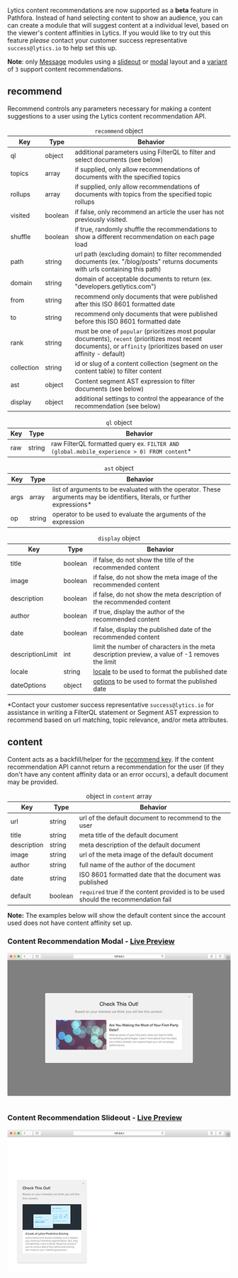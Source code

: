 Lytics content recommendations are now supported as a **beta** feature in Pathfora. Instead of hand selecting content to show an audience, you can can create a module that will suggest content at a individual level, based on the viewer's content affinities in Lytics. If you would like to try out this feature _please_ contact your customer success representative `success@lytics.io` to help set this up.

**Note**: only [Message](/types/message.md) modules using a [slideout](/layouts/slideout.md) or [modal](/layouts/modal.md) layout and a [variant](/layouts/modal.md#variant) of `3` support content recommendations.

## recommend

Recommend controls any parameters necessary for making a content suggestions to a user using the Lytics content recommendation API.


<table>
  <thead>
    <tr>
      <td colspan="3" align="center"><code>recommend</code> object</td>
    </tr>
    <tr>
      <th>Key</th>
      <th>Type</th>
      <th>Behavior</th>
    </tr>
  </thead>
  
  <tr>
    <td>ql</td>
    <td>object</td>
    <td>additional parameters using FilterQL to filter and select documents (see below)</td>
  </tr>

  <tr>
    <td>topics</td>
    <td>array</td>
    <td>if supplied, only allow recommendations of documents with the specified topics</td>
  </tr>

  <tr>
    <td>rollups</td>
    <td>array</td>
    <td>if supplied, only allow recommendations of documents with topics from the specified topic rollups</td>
  </tr>

  <tr>
    <td>visited</td>
    <td>boolean</td>
    <td>if false, only recommend an article the user has not previously visited.</td>
  </tr>

  <tr>
    <td>shuffle</td>
    <td>boolean</td>
    <td>if true, randomly shuffle the recommendations to show a different recommendation on each page load</td>
  </tr>

  <tr>
    <td>path</td>
    <td>string</td>
    <td>url path (excluding domain) to filter recommended documents (ex. "/blog/posts" returns documents with urls containing this path)</td>
  </tr>

  <tr>
    <td>domain</td>
    <td>string</td>
    <td>domain of acceptable documents to return (ex. "developers.getlytics.com")</td>
  </tr>

  <tr>
    <td>from</td>
    <td>string</td>
    <td>recommend only documents that were published after this ISO 8601 formatted date</td>
  </tr>

  <tr>
    <td>to</td>
    <td>string</td>
    <td>recommend only documents that were published before this ISO 8601 formatted date</td>
  </tr>

  <tr>
    <td>rank</td>
    <td>string</td>
    <td>must be one of <code>popular</code> (prioritizes most popular documents), <code>recent</code> (prioritizes most recent documents), or <code>affinity</code> (prioritizes based on user affinity - default)</td>
  </tr>

  <tr>
    <td>collection</td>
    <td>string</td>
    <td>id or slug of a content collection (segment on the content table) to filter content</td>
  </tr>

  <tr>
    <td>ast</td>
    <td>object</td>
    <td>Content segment AST expression to filter documents (see below)</td>
  </tr>

  <tr>
    <td>display</td>
    <td>object</td>
    <td>additional settings to control the appearance of the recommendation (see below)</td>
  </tr>

</table>

<table>
  <thead>
    <tr>
      <td colspan="3" align="center"><code>ql</code> object</td>
    </tr>
    <tr>
      <th>Key</th>
      <th>Type</th>
      <th>Behavior</th>
    </tr>
  </thead>
  
  <tr>
    <td>raw</td>
    <td>string</td>
    <td>raw FilterQL formatted query ex. <code>FILTER AND (global.mobile_experience > 0) FROM content</code>*</td>
  </tr>
</table>

<table>
  <thead>
    <tr>
      <td colspan="3" align="center"><code>ast</code> object</td>
    </tr>
    <tr>
      <th>Key</th>
      <th>Type</th>
      <th>Behavior</th>
    </tr>
  </thead>
  
  <tr>
    <td>args</td>
    <td>array</td>
    <td>list of arguments to be evaluated with the operator. These arguments may be identifiers, literals, or further expressions*</td>
  </tr>

  <tr>
    <td>op</td>
    <td>string</td>
    <td>operator to be used to evaluate the arguments of the expression</td>
  </tr>
</table>

<table>
  <thead>
    <tr>
      <td colspan="3" align="center"><code>display</code> object</td>
    </tr>
    <tr>
      <th>Key</th>
      <th>Type</th>
      <th>Behavior</th>
    </tr>
  </thead>
  
  <tr>
    <td>title</td>
    <td>boolean</td>
    <td>if false, do not show the title of the recommended content</td>
  </tr>

  <tr>
    <td>image</td>
    <td>boolean</td>
    <td>if false, do not show the meta image of the recommended content</td>
  </tr>

  <tr>
    <td>description</td>
    <td>boolean</td>
    <td>if false, do not show the meta description of the recommended content</td>
  </tr>

  <tr>
    <td>author</td>
    <td>boolean</td>
    <td>if true, display the author of the recommended content</td>
  </tr>

  <tr>
    <td>date</td>
    <td>boolean</td>
    <td>if false, display the published date of the recommended content</td>
  </tr>

  <tr>
    <td>descriptionLimit</td>
    <td>int</td>
    <td>limit the number of characters in the meta description preview, a value of -1 removes the limit</td>
  </tr>

  <tr>
    <td>locale</td>
    <td>string</td>
    <td><a href="https://developer.mozilla.org/en-US/docs/Web/JavaScript/Reference/Global_Objects/Date/toLocaleDateString#Using_locales">locale</a> to be used to format the published date</td>
  </tr>

  <tr>
    <td>dateOptions</td>
    <td>object</td>
    <td><a href="https://developer.mozilla.org/en-US/docs/Web/JavaScript/Reference/Global_Objects/Date/toLocaleDateString#Using_options">options</a> to be used to format the published date</td>
  </tr>
</table>

*Contact your customer success representative `success@lytics.io` for assistance in writing a FilterQL statement or Segment AST expression to recommend based on url matching, topic relevance, and/or meta attributes.

## content

Content acts as a backfill/helper for the [recommend key](#recommend). If the content recommendation API cannot return a recommendation for the user (if they don't have any content affinity data or an error occurs), a default document may be provided.

<table>
  <thead>
    <tr>
      <td colspan="3" align="center">object in <code>content</code> array</td>
    </tr>
    <tr>
      <th>Key</th>
      <th>Type</th>
      <th>Behavior</th>
    </tr>
  </thead>
  
  <tr>
    <td>url</td>
    <td>string</td>
    <td>url of the default document to recommend to the user</td>
  </tr>
  <tr>
    <td>title</td>
    <td>string</td>
    <td>meta title of the default document</td>
  </tr>
  <tr>
    <td>description</td>
    <td>string</td>
    <td>meta description of the default document</td>
  </tr>
  <tr>
    <td>image</td>
    <td>string</td>
    <td>url of the meta image of the default document</td>
  </tr>
  <tr>
    <td>author</td>
    <td>string</td>
    <td>full name of the author of the document</td>
  </tr>
  <tr>
    <td>date</td>
    <td>string</td>
    <td>ISO 8601 formatted date that the document was published</td>
  </tr>
  <tr>
    <td>default</td>
    <td>boolean</td>
    <td><code>required</code> true if the content provided is to be used should the recommendation fail</td>
  </tr>
</table>

**Note:** The examples below will show the default content since the account used does not have content affinity set up.

<h3>Content Recommendation Modal - <a href="../examples/preview/layouts/modal/contentRecommend.html" target="_blank">Live Preview</a></h3>

![Content Recommendation Modal Module](examples/img/layouts/modal/contentRecommend.png)

<pre data-src="../examples/src/layouts/modal/contentRecommend.js"></pre>

<h3>Content Recommendation Slideout - <a href="../examples/preview/layouts/slideout/contentRecommend.html" target="_blank">Live Preview</a></h3>


![Content Recommendation Modal Module](examples/img/layouts/slideout/contentRecommend.png)

<pre data-src="../examples/src/layouts/slideout/contentRecommend.js"></pre>